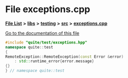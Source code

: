 

# File exceptions.cpp

[**File List**](files.md) **>** [**libs**](dir_6719ab1f1f7655efc2fa43f7eb574fd1.md) **>** [**testing**](dir_5dc041d31cf4c8a741744373481e730f.md) **>** [**src**](dir_398cbba213cb2cd7b6578e890cc57257.md) **>** [**exceptions.cpp**](exceptions_8cpp.md)

[Go to the documentation of this file](exceptions_8cpp.md)


```C++
#include "quite/test/exceptions.hpp"
namespace quite::test
{
RemoteException::RemoteException(const Error &error)
    : std::runtime_error{error.message}
{}
} // namespace quite::test
```


